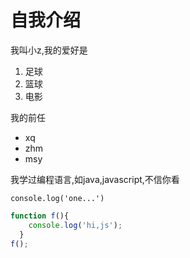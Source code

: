 # 自我介绍
我叫小z,我的爱好是
1. 足球
2. 篮球
3. 电影

我的前任
* xq
* zhm
* msy

我学过编程语言,如java,javascript,不信你看

`console.log('one...')`
```javascript
function f(){
    console.log('hi,js');
  }
f();
```
